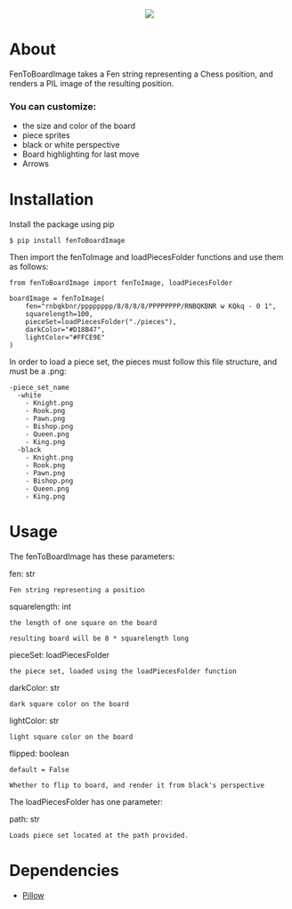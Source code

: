 <div align="center">
  <img src="https://raw.githubusercontent.com/reedkrawiec/fenToBoardImage/main/documentation/logo.png" />
</div>

# About

FenToBoardImage takes a Fen string representing a Chess position, and renders a PIL image of the resulting position.

###  You can customize:
- the size and color of the board
- piece sprites
- black or white perspective
- Board highlighting for last move
- Arrows

# Installation

Install the package using pip
```
$ pip install fenToBoardImage
```

Then import the fenToImage and loadPiecesFolder functions and use them as follows:
```
from fenToBoardImage import fenToImage, loadPiecesFolder

boardImage = fenToImage(
	fen="rnbqkbnr/pppppppp/8/8/8/8/PPPPPPPP/RNBQKBNR w KQkq - 0 1",
	squarelength=100,
	pieceSet=loadPiecesFolder("./pieces"),
	darkColor="#D18B47",
	lightColor="#FFCE9E"
)
```

In order to load a piece set, the pieces must follow this file structure, and must be a .png:
```
-piece_set_name
  -white
    - Knight.png
    - Rook.png
    - Pawn.png
    - Bishop.png
    - Queen.png
    - King.png
  -black
    - Knight.png
    - Rook.png
    - Pawn.png
    - Bishop.png
    - Queen.png
    - King.png
```

# Usage

The fenToBoardImage has these parameters:

fen: str

	Fen string representing a position

squarelength: int

	the length of one square on the board

	resulting board will be 8 * squarelength long

pieceSet: loadPiecesFolder

	the piece set, loaded using the loadPiecesFolder function

darkColor: str

	dark square color on the board

lightColor: str

	light square color on the board

flipped: boolean

	default = False

	Whether to flip to board, and render it from black's perspective

The loadPiecesFolder has one parameter:

path: str

	Loads piece set located at the path provided.


# Dependencies
- [Pillow](https://pypi.org/project/Pillow/)
